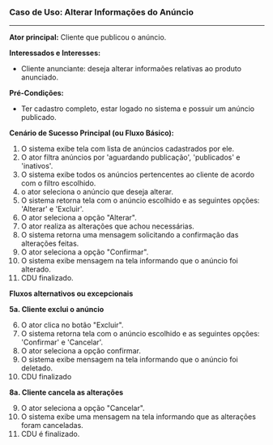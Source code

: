 ### Caso de Uso: Alterar Informações do Anúncio
---
**Ator principal:** Cliente que publicou o anúncio.

**Interessados e Interesses:**
- Cliente anunciante: deseja alterar informaões relativas ao produto anunciado.

**Pré-Condições:**
- Ter cadastro completo, estar logado no sistema e possuir um anúncio publicado.

**Cenário de Sucesso Principal (ou Fluxo Básico):**

1. O sistema exibe tela com lista de anúncios cadastrados por ele.
2. O ator filtra anúncios por 'aguardando publicação', 'publicados' e 'inativos'.
3. O sistema exibe todos os anúncios pertencentes ao cliente de acordo com o filtro escolhido.
4. o ator seleciona o anúncio que deseja alterar.
5. O sistema retorna tela com o anúncio escolhido e as seguintes opções: 'Alterar' e 'Excluir'.
6. O ator seleciona a opção "Alterar".
7. O ator realiza as alterações que achou necessárias.
8. O sistema retorna uma mensagem solicitando a confirmação das alterações feitas.
9. O ator seleciona a opção "Confirmar".
10. O sistema exibe mensagem na tela informando que o anúncio foi alterado.
11. CDU finalizado.

**Fluxos alternativos ou excepcionais**

**5a. Cliente exclui o anúncio**

6. O ator clica no botão "Excluir".
7. O sistema retorna tela com o anúncio escolhido e as seguintes opções: 'Confirmar' e 'Cancelar'.
8. O ator seleciona a opção confirmar.
9. O sistema exibe mensagem na tela informando que o anúncio foi deletado.
9. CDU finalizado

**8a. Cliente cancela as alterações**

9. O ator seleciona a opção "Cancelar".
10. O sistema exibe uma mensagem na tela informando que as alterações foram canceladas.
11. CDU é finalizado.